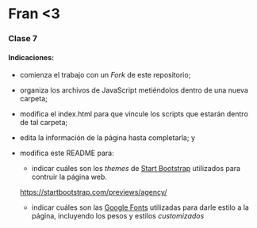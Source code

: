 # Fran <3
### Clase 7

#### Indicaciones:

- comienza el trabajo con un *Fork* de este repositorio;

- organiza los archivos de JavaScript metiéndolos dentro de una nueva carpeta;

- modifica el index.html para que vincule los scripts que estarán dentro de tal carpeta;

- edita la información de la página hasta completarla; y

- modifica este README para: 

  - indicar cuáles son los *themes* de [Start Bootstrap](https://startbootstrap.com/themes/landing-pages/) utilizados para contruir la página web. 

  https://startbootstrap.com/previews/agency/

  - indicar cuáles son las [Google Fonts](https://fonts.google.com/) utilizadas para darle estilo a la página, incluyendo los pesos y estilos *customizados*

  <link href="https://fonts.googleapis.com/css?family=Kumar+One" rel="stylesheet">
  <link href="https://fonts.googleapis.com/css?family=Cutive+Mono" rel="stylesheet">

